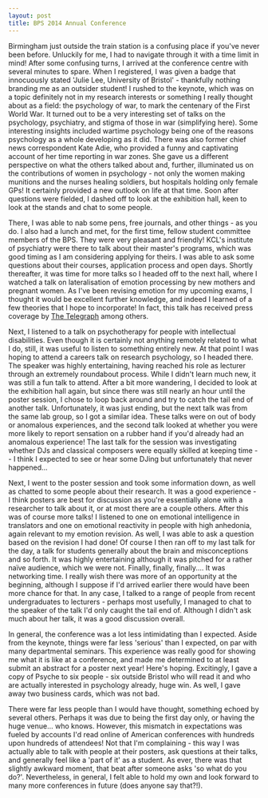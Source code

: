 ```yaml
---
layout: post
title: BPS 2014 Annual Conference
---
```


Birmingham just outside the train station is a confusing place if you've never been before. Unluckily for me, I had to navigate through it with a time limit in mind! After some confusing turns, I arrived at the conference centre with several minutes to spare. When I registered, I was given a badge that innocuously stated 'Julie Lee, University of Bristol' - thankfully nothing branding me as an outsider student! I rushed to the keynote, which was on a topic definitely not in my research interests or something I really thought about as a field: the psychology of war, to mark the centenary of the First World War. It turned out to be a very interesting set of talks on the psychology, psychiatry, and stigma of those in war (simplifying here). Some interesting insights included wartime psychology being one of the reasons psychology as a whole developing as it did. There was also former chief news correspondent Kate Adie, who provided a funny and captivating account of her time reporting in war zones. She gave us a different perspective on what the others talked about and, further, illuminated us on the contributions of women in psychology - not only the women making munitions and the nurses healing soldiers, but hospitals holding only female GPs! It certainly provided a new outlook on life at that time. Soon after questions were fielded, I dashed off to look at the exhibition hall, keen to look at the stands and chat to some people.

There, I was able to nab some pens, free journals, and other things - as you do. I also had a lunch and met, for the first time, fellow student committee members of the BPS. They were very pleasant and friendly! KCL's institute of psychiatry were there to talk about their master's programs, which was good timing as I am considering applying for theirs. I was able to ask some questions about their courses, application process and open days. Shortly thereafter, it was time for more talks so I headed off to the next hall, where I watched a talk on lateralisation of emotion processing by new mothers and pregnant women. As I've been revising emotion for my upcoming exams, I thought it would be excellent further knowledge, and indeed I learned of a few theories that I hope to incorporate! In fact, this talk has received press coverage by [The Telegraph](http://www.telegraph.co.uk/science/science-news/10812090/Baby-brain-really-does-exist-say-scientists.html) among others.

Next, I listened to a talk on psychotherapy for people with intellectual disabilities. Even though it is certainly not anything remotely related to what I do, still, it was useful to listen to something entirely new. At that point I was hoping to attend a careers talk on research psychology, so I headed there. The speaker was highly entertaining, having reached his role as lecturer through an extremely roundabout process. While I didn't learn much new, it was still a fun talk to attend. After a bit more wandering, I decided to look at the exhibition hall again, but since there was still nearly an hour until the poster session, I chose to loop back around and try to catch the tail end of another talk. Unfortunately, it was just ending, but the next talk was from the same lab group, so I got a similar idea. These talks were on out of body or anomalous experiences, and the second talk looked at whether you were more likely to report sensation on a rubber hand if you'd already had an anomalous experience! The last talk for the session was investigating whether DJs and classical composers were equally skilled at keeping time -- I think I expected to see or hear some DJing but unfortunately that never happened...

Next, I went to the poster session and took some information down, as well as chatted to some people about their research. It was a good experience - I think posters are best for discussion as you're essentially alone with a researcher to talk about it, or at most there are a couple others. After this was of course more talks! I listened to one on emotional intelligence in translators and one on emotional reactivity in people with high anhedonia, again relevant to my emotion revision. As well, I was able to ask a question based on the revision I had done! Of course I then ran off to my last talk for the day, a talk for students generally about the brain and misconceptions and so forth. It was highly entertaining although it was pitched for a rather naïve audience, which we were not. Finally, finally, finally.... It was networking time. I really wish there was more of an opportunity at the beginning, although I suppose if I'd arrived earlier there would have been more chance for that. In any case, I talked to a range of people from recent undergraduates to lecturers - perhaps most usefully, I managed to chat to the speaker of the talk I'd only caught the tail end of. Although I didn't ask much about her talk, it was a good discussion overall.

In general, the conference was a lot less intimidating than I expected. Aside from the keynote, things were far less 'serious' than I expected, on par with many departmental seminars. This experience was really good for showing me what it is like at a conference, and made me determined to at least submit an abstract for a poster next year! Here's hoping. Excitingly, I gave a copy of Psyche to six people - six outside Bristol who will read it and who are actually interested in psychology already, huge win. As well, I gave away two business cards, which was not bad.

There were far less people than I would have thought, something echoed by several others. Perhaps it was due to being the first day only, or having the huge venue... who knows. However, this mismatch in expectations was fueled by accounts I'd read online of American conferences with hundreds upon hundreds of attendees! Not that I'm complaining - this way I was actually able to talk with people at their posters, ask questions at their talks, and generally feel like a 'part of it' as a student. As ever, there was that slightly awkward moment, that beat after someone asks 'so what do you do?'. Nevertheless, in general, I felt able to hold my own and look forward to many more conferences in future (does anyone say that?!).
